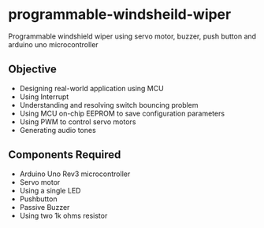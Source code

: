 # programmable-windsheild-wiper
Programmable windshield  wiper using servo motor, buzzer, push button and arduino uno microcontroller
## Objective 
- Designing real-world application using MCU
- Using Interrupt
- Understanding and resolving switch bouncing problem
- Using MCU on-chip EEPROM to save configuration parameters
- Using PWM to control servo motors
- Generating audio tones
## Components Required
- Arduino Uno Rev3 microcontroller
- Servo motor
- Using a single LED
- Pushbutton
- Passive Buzzer
- Using two 1k ohms resistor
